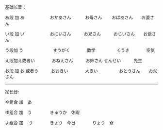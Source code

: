 基础长音：

あ段 加  あ　　　　　　おかあさん 　　　お母さん  　　おばあさん　　お婆さん

い段 加   い　　　　　　おにいさん　　　お兄さん　　　おじいさん　　お爺さん

う段加 う　　　　　　　すうがく　　　　数学　　　　　くうき　　　　空気

え段加え或者い　　　　おねえさん　　　お姉さん               せんせい　　　先生

お段 加 お 或者う　　　おおきい　　　　大きい　　　　　おとうさん　　お父さん

<hr>

拗长音:

や组合 加　あ 　　　　

ゆ组合 加　う 　　　　きゅうか　休暇　　　　

よ组合 加 　う　　　　きょう　今日　　　　りょう　寮
